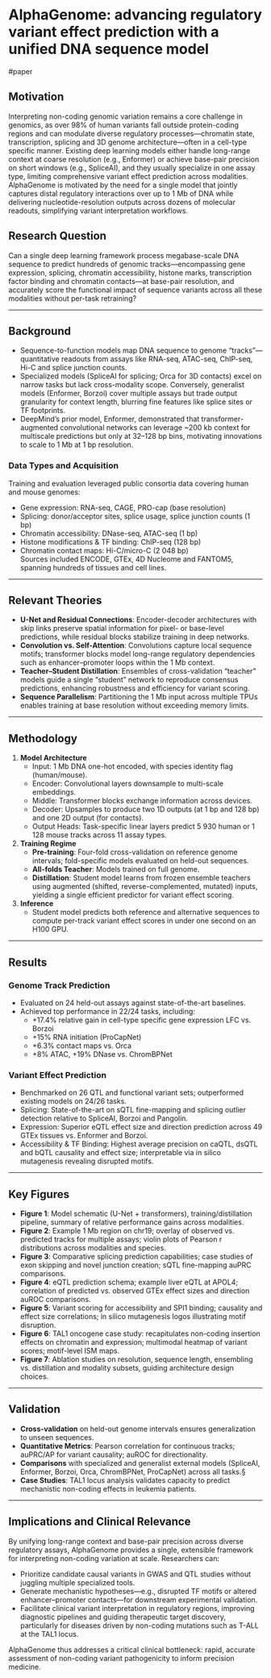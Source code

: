 # AlphaGenome: advancing regulatory variant effect prediction with a unified DNA sequence model

#paper 

## Motivation  

Interpreting non-coding genomic variation remains a core challenge in genomics, as over 98% of human variants fall outside protein-coding regions and can modulate diverse regulatory processes—chromatin state, transcription, splicing and 3D genome architecture—often in a cell-type specific manner. Existing deep learning models either handle long-range context at coarse resolution (e.g., Enformer) or achieve base-pair precision on short windows (e.g., SpliceAI), and they usually specialize in one assay type, limiting comprehensive variant effect prediction across modalities. AlphaGenome is motivated by the need for a single model that jointly captures distal regulatory interactions over up to 1 Mb of DNA while delivering nucleotide-resolution outputs across dozens of molecular readouts, simplifying variant interpretation workflows.

## Research Question  

Can a single deep learning framework process megabase-scale DNA sequence to predict hundreds of genomic tracks—encompassing gene expression, splicing, chromatin accessibility, histone marks, transcription factor binding and chromatin contacts—at base-pair resolution, and accurately score the functional impact of sequence variants across all these modalities without per-task retraining?

---

## Background  

- Sequence-to-function models map DNA sequence to genome “tracks”—quantitative readouts from assays like RNA-seq, ATAC-seq, ChIP-seq, Hi-C and splice junction counts.  
- Specialized models (SpliceAI for splicing; Orca for 3D contacts) excel on narrow tasks but lack cross-modality scope. Conversely, generalist models (Enformer, Borzoi) cover multiple assays but trade output granularity for context length, blurring fine features like splice sites or TF footprints.  
- DeepMind’s prior model, Enformer, demonstrated that transformer-augmented convolutional networks can leverage ~200 kb context for multiscale predictions but only at 32–128 bp bins, motivating innovations to scale to 1 Mb at 1 bp resolution.  

### Data Types and Acquisition  

Training and evaluation leveraged public consortia data covering human and mouse genomes:  
- Gene expression: RNA-seq, CAGE, PRO-cap (base resolution)  
- Splicing: donor/acceptor sites, splice usage, splice junction counts (1 bp)  
- Chromatin accessibility: DNase-seq, ATAC-seq (1 bp)  
- Histone modifications & TF binding: ChIP-seq (128 bp)  
- Chromatin contact maps: Hi-C/micro-C (2 048 bp)  
Sources included ENCODE, GTEx, 4D Nucleome and FANTOM5, spanning hundreds of tissues and cell lines.

---

## Relevant Theories  

- **U-Net and Residual Connections**: Encoder-decoder architectures with skip links preserve spatial information for pixel- or base-level predictions, while residual blocks stabilize training in deep networks.  
- **Convolution vs. Self-Attention**: Convolutions capture local sequence motifs; transformer blocks model long-range regulatory dependencies such as enhancer–promoter loops within the 1 Mb context.  
- **Teacher–Student Distillation**: Ensembles of cross-validation “teacher” models guide a single “student” network to reproduce consensus predictions, enhancing robustness and efficiency for variant scoring.  
- **Sequence Parallelism**: Partitioning the 1 Mb input across multiple TPUs enables training at base resolution without exceeding memory limits.

---

## Methodology  

1. **Model Architecture**  
   - Input: 1 Mb DNA one-hot encoded, with species identity flag (human/mouse).  
   - Encoder: Convolutional layers downsample to multi-scale embeddings.  
   - Middle: Transformer blocks exchange information across devices.  
   - Decoder: Upsamples to produce two 1D outputs (at 1 bp and 128 bp) and one 2D output (for contacts).  
   - Output Heads: Task-specific linear layers predict 5 930 human or 1 128 mouse tracks across 11 assay types.  
2. **Training Regime**  
   - **Pre-training**: Four-fold cross-validation on reference genome intervals; fold-specific models evaluated on held-out sequences.  
   - **All-folds Teacher**: Models trained on full genome.  
   - **Distillation**: Student model learns from frozen ensemble teachers using augmented (shifted, reverse-complemented, mutated) inputs, yielding a single efficient predictor for variant effect scoring.  
3. **Inference**  
   - Student model predicts both reference and alternative sequences to compute per-track variant effect scores in under one second on an H100 GPU.  

---

## Results  

### Genome Track Prediction  
- Evaluated on 24 held-out assays against state-of-the-art baselines.  
- Achieved top performance in 22/24 tasks, including:  
  - +17.4% relative gain in cell-type specific gene expression LFC vs. Borzoi  
  - +15% RNA initiation (ProCapNet)  
  - +6.3% contact maps vs. Orca  
  - +8% ATAC, +19% DNase vs. ChromBPNet  

### Variant Effect Prediction  
- Benchmarked on 26 QTL and functional variant sets; outperformed existing models on 24/26 tasks.  
- Splicing: State-of-the-art on sQTL fine-mapping and splicing outlier detection relative to SpliceAI, Borzoi and Pangolin.  
- Expression: Superior eQTL effect size and direction prediction across 49 GTEx tissues vs. Enformer and Borzoi.  
- Accessibility & TF Binding: Highest average precision on caQTL, dsQTL and bQTL causality and effect size; interpretable via in silico mutagenesis revealing disrupted motifs.  

---

## Key Figures  

- **Figure 1**: Model schematic (U-Net + transformers), training/distillation pipeline, summary of relative performance gains across modalities.  
- **Figure 2**: Example 1 Mb region on chr19; overlay of observed vs. predicted tracks for multiple assays; violin plots of Pearson r distributions across modalities and species.  
- **Figure 3**: Comparative splicing prediction capabilities; case studies of exon skipping and novel junction creation; sQTL fine-mapping auPRC comparisons.  
- **Figure 4**: eQTL prediction schema; example liver eQTL at APOL4; correlation of predicted vs. observed GTEx effect sizes and direction auROC comparisons.  
- **Figure 5**: Variant scoring for accessibility and SPI1 binding; causality and effect size correlations; in silico mutagenesis logos illustrating motif disruption.  
- **Figure 6**: TAL1 oncogene case study: recapitulates non-coding insertion effects on chromatin and expression; multimodal heatmap of variant scores; motif-level ISM maps.  
- **Figure 7**: Ablation studies on resolution, sequence length, ensembling vs. distillation and modality subsets, guiding architecture design choices.  

---

## Validation  

- **Cross-validation** on held-out genome intervals ensures generalization to unseen sequences.  
- **Quantitative Metrics**: Pearson correlation for continuous tracks; auPRC/AP for variant causality; auROC for directionality.  
- **Comparisons** with specialized and generalist external models (SpliceAI, Enformer, Borzoi, Orca, ChromBPNet, ProCapNet) across all tasks.§  
- **Case Studies**: TAL1 locus analysis validates capacity to predict mechanistic non-coding effects in leukemia patients.

---

## Implications and Clinical Relevance  

By unifying long-range context and base-pair precision across diverse regulatory assays, AlphaGenome provides a single, extensible framework for interpreting non-coding variation at scale. Researchers can:  
- Prioritize candidate causal variants in GWAS and QTL studies without juggling multiple specialized tools.  
- Generate mechanistic hypotheses—e.g., disrupted TF motifs or altered enhancer–promoter contacts—for downstream experimental validation.  
- Facilitate clinical variant interpretation in regulatory regions, improving diagnostic pipelines and guiding therapeutic target discovery, particularly for diseases driven by non-coding mutations such as T-ALL at the TAL1 locus.  

AlphaGenome thus addresses a critical clinical bottleneck: rapid, accurate assessment of non-coding variant pathogenicity to inform precision medicine.
